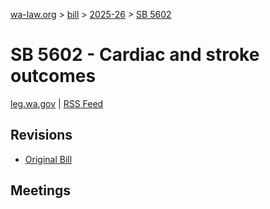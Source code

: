 [wa-law.org](/) > [bill](/bill/) > [2025-26](/bill/2025-26/) > [SB 5602](/bill/2025-26/sb/5602/)

# SB 5602 - Cardiac and stroke outcomes
[leg.wa.gov](https://app.leg.wa.gov/billsummary?BillNumber=5602&Year=2025&Initiative=false) | [RSS Feed](./rss.xml)

## Revisions
* [Original Bill](1/)

## Meetings